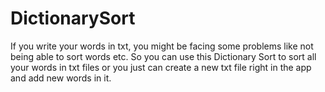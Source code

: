 # DictionarySort
If you write your words in txt, you might be facing some problems like not being able to sort words etc. So you can use this Dictionary Sort to sort all your words in txt files or you just can create a new txt file right in the app and add new words in it.
